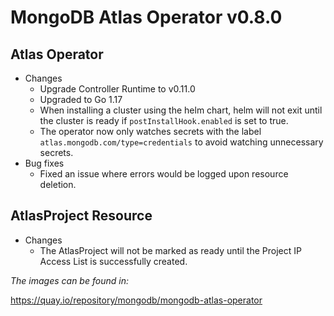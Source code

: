 
# MongoDB Atlas Operator v0.8.0

## Atlas Operator

* Changes
    *  Upgrade Controller Runtime to v0.11.0
    *  Upgraded to Go 1.17
    *  When installing a cluster using the helm chart, helm will not exit until the cluster is ready if `postInstallHook.enabled` is set to true.
    *  The operator now only watches secrets with the label `atlas.mongodb.com/type=credentials` to avoid watching unnecessary secrets.
* Bug fixes 
    * Fixed an issue where errors would be logged upon resource deletion.


## AtlasProject Resource
* Changes
    * The AtlasProject will not be marked as ready until the Project IP Access List is successfully created.
  
*The images can be found in:*

https://quay.io/repository/mongodb/mongodb-atlas-operator
